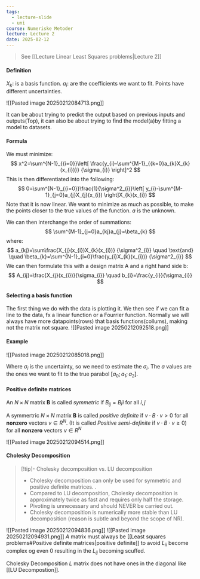 ```yaml
---
tags:
  - lecture-slide
  - uni
course: Numeriske Metoder
lecture: Lecture 2
date: 2025-02-12
---
```

> See [[Lecture Linear Least Squares problems|Lecture 2]]
#### Definition
$X_{k}$: is a basis function.
$a_{i}$: are the coefficients we want to fit.
Points have different uncertainties.

![[Pasted image 20250212084713.png]]

It can be about trying to predict the output based on previous inputs and outputs(Top), it can also be about trying to find the model(a)by fitting a model to datasets.

#### Formula
We must minimize:
$$
x^2=\sum^{N-1}_{{i=0}}\left[ \frac{y_{i}-\sum^{M-1}_{{k=0}a_{k}X_{k}(x_{i})}}
{\sigma_{i}} \right]^2
$$
This is then differentiated into the following:
$$
0=\sum^{N-1}_{{i=0}}\frac{1}{\sigma^2_{i}}\left[ y_{i}-\sum^{M-1}_{j=0}a_{j}X_{j}(x_{i}) \right]X_{k}(x_{i})
$$
Note that it is now linear. We want to minimize as much as possible, to make the points closer to the true values of the function. $a$ is the unknown.

We can then interchange the order of summations:
$$
\sum^{M-1}_{j=0}a_{kj}a_{j}=\beta_{k}
$$
where:
$$
a_{kj}=\sum\frac{X_{j}(x_{i})X_{k}(x_{i})}
{\sigma^2_{i}}
\quad
\text{and}
\quad
\beta_{k}=\sum^{N-1}_{i=0}\frac{y_{i}X_{k}(x_{i})}
{\sigma^2_{i}}
$$
We can then formulate this with a design matrix A and a right hand side b:
$$
A_{ij}=\frac{X_{j}(x_{i})}{\sigma_{i}}
\quad
b_{i}=\frac{y_{i}}{\sigma_{i}}
$$


#### Selecting a basis function
The first thing we do with the data is plotting it. We then see if we can fit a line to the data, fx a linear function or a Fourrier function.
Normally we will always have more datapoints(rows) that basis functions(collums), making not the matrix not square.
![[Pasted image 20250212092518.png]]



#### Example 
![[Pasted image 20250212085018.png]]

Where $\sigma_{i}$ is the uncertainty, so we need to estimate the $\sigma_{i}$. The $a$ values are the ones we want to fit to the true parabol $[a_{0};a_{1};a_{2}]$.


#### Positive definite matrices
An $N\times N$ matrix **B** is called *symmetric* if $B_{ij}=Bji$ for all $i,j$

A symmertric $N\times N$ matrix **B** is called *positive definite* if $v \cdot B \cdot v >0$ for all **nonzero** vectors $v \in R^N$. (It is called *Positive semi-definite* if $v\cdot B\cdot v\geq 0$) for all **nonzero** vectors $v \in R^N$

![[Pasted image 20250212094514.png]]

#### Cholesky Decomposition
>[!tip]- Cholesky decomposition vs. LU decomposition
>* Cholesky decomposition can only be used for symmetric and positive definite matrices. .
>* Compared to LU decomposition, Cholesky decomposition is approximately twice as fast and requires only half the storage.
>* Pivoting is unnecessary and should NEVER be carried out.
>* Cholesky decomposition is numerically more stable than LU decomposition (reason is subtle and beyond the scope of NR).

![[Pasted image 20250212094836.png]]
![[Pasted image 20250212094931.png]]
$A$ matrix must always be [[Least squares problems#Positive definite matrices|positive definite]] to avoid $L_{ii}$ become complex og even 0 resulting in the $L_{ij}$ becoming scuffed.

Cholesky Decomposition $L$ matrix does not have ones in the diagonal like [[LU Decompostion]].

